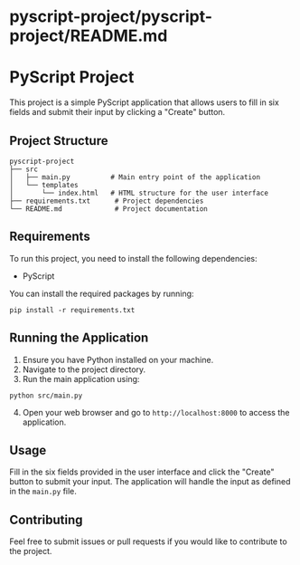 # pyscript-project/pyscript-project/README.md

# PyScript Project

This project is a simple PyScript application that allows users to fill in six fields and submit their input by clicking a "Create" button. 

## Project Structure

```
pyscript-project
├── src
│   ├── main.py          # Main entry point of the application
│   └── templates
│       └── index.html   # HTML structure for the user interface
├── requirements.txt      # Project dependencies
└── README.md             # Project documentation
```

## Requirements

To run this project, you need to install the following dependencies:

- PyScript

You can install the required packages by running:

```
pip install -r requirements.txt
```

## Running the Application

1. Ensure you have Python installed on your machine.
2. Navigate to the project directory.
3. Run the main application using:

```
python src/main.py
```

4. Open your web browser and go to `http://localhost:8000` to access the application.

## Usage

Fill in the six fields provided in the user interface and click the "Create" button to submit your input. The application will handle the input as defined in the `main.py` file.

## Contributing

Feel free to submit issues or pull requests if you would like to contribute to the project.